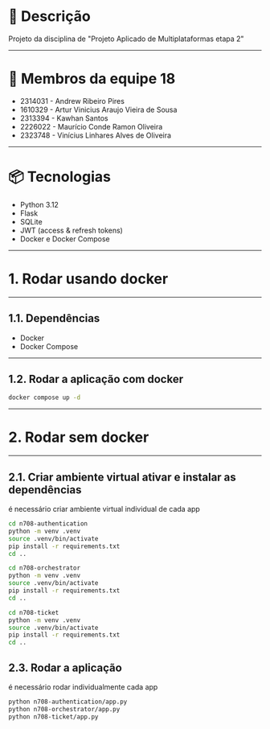 # 📓 Descrição

Projeto da disciplina de "Projeto Aplicado de Multiplataformas etapa 2"

---

# 👥 Membros da equipe 18

- 2314031 - Andrew Ribeiro Pires
- 1610329 - Artur Vinicius Araujo Vieira de Sousa
- 2313394 - Kawhan Santos
- 2226022 - Maurício Conde Ramon Oliveira
- 2323748 - Vinícius Linhares Alves de Oliveira

---

# 📦 Tecnologias

- Python 3.12
- Flask
- SQLite
- JWT (access & refresh tokens)
- Docker e Docker Compose

---

# 1. Rodar usando docker

---

## 1.1. Dependências
- Docker
- Docker Compose

---

## 1.2. Rodar a aplicação com docker
```bash
docker compose up -d
```
---

# 2. Rodar sem docker

---

## 2.1. Criar ambiente virtual ativar e instalar as dependências
é necessário criar ambiente virtual individual de cada app

```bash
cd n708-authentication
python -m venv .venv
source .venv/bin/activate
pip install -r requirements.txt
cd ..

cd n708-orchestrator
python -m venv .venv
source .venv/bin/activate
pip install -r requirements.txt
cd ..

cd n708-ticket
python -m venv .venv
source .venv/bin/activate
pip install -r requirements.txt
cd ..
```

## 2.3. Rodar a aplicação
é necessário rodar individualmente cada app

```bash
python n708-authentication/app.py
python n708-orchestrator/app.py
python n708-ticket/app.py
```
